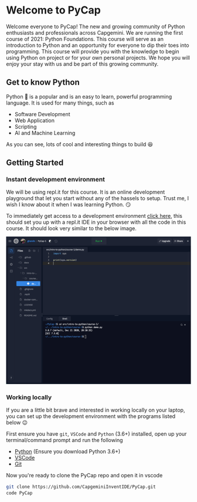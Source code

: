 # Welcome to PyCap
Welcome everyone to PyCap! The new and growing community of Python enthusiasts and professionals across Capgemini. 
We are running the first course of 2021: Python Foundations. This course will serve as an introduction to Python and an opportunity for everyone to dip their toes into programming. This course will provide you with the knowledge to begin using Python on project or for your own personal projects. We hope you will enjoy your stay with us and be part of this growing community. 

## Get to know Python
Python :snake: is a popular and is an easy to learn, powerful programming language.
It is used for many things, such as
- Software Development
- Web Application
- Scripting
- AI and Machine Learning

As you can see, lots of cool and interesting things to build :satisfied:

## Getting Started

### Instant development environment

We will be using repl.it for this course. It is an online development playground that let you start without any of the hassels to setup. Trust me, I wish I know about it when I was learning Python. :smirk:

To immediately get access to a development environment [click here](https://repl.it/github/CapgeminiInventIDE/PyCap), this should set you up with a repl.it IDE in your browser with all the code in this course. It should look very similar to  the below image.

![repl.it image](assets/imgs/replit.png)

### Working locally
If you are a little bit brave and interested in working locally on your laptop, you can set up the development environment with the programs listed below :wink:

First ensure you have `git`, `VSCode` and `Python` (3.6+) installed, open up your terminal/command prompt and run the following

- [Python](https://www.Python.org/downloads/) (Ensure you download Python 3.6+)
- [VSCode](https://code.visualstudio.com/download)
- [Git](https://git-scm.com/downloads)

Now you're ready to clone the PyCap repo and open it in vscode

```bash
git clone https://github.com/CapgeminiInventIDE/PyCap.git
code PyCap
```

